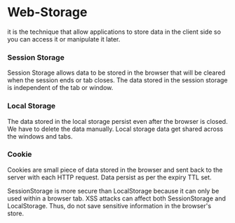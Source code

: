 # Web-Storage

it is the technique that allow applications to store data in the client side so you can access it or manipulate it later.

### Session Storage

Session Storage allows data to be stored in the browser that will be cleared when the session ends or tab closes. The data stored in the session storage is independent of the tab or window.

### Local Storage

The data stored in the local storage persist even after the browser is closed. We have to delete the data manually. Local storage data get shared across the windows and tabs.

### Cookie

Cookies are small piece of data stored in the  browser and sent back to the server with each HTTP request. Data persist as per the expiry TTL set.

SessionStorage is more secure than LocalStorage because it can only be used within a browser tab. XSS attacks can affect both SessionStorage and LocalStorage. Thus, do not save sensitive information in the browser's store.

